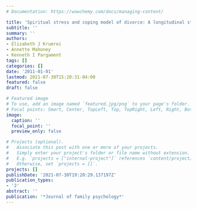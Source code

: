 ```yaml
---
# Documentation: https://wowchemy.com/docs/managing-content/

title: 'Spiritual stress and coping model of divorce: A longitudinal study.'
subtitle: ''
summary: ''
authors:
- Elizabeth J Krumrei
- Annette Mahoney
- Kenneth I Pargament
tags: []
categories: []
date: '2011-01-01'
lastmod: 2021-07-30T15:20:31-04:00
featured: false
draft: false

# Featured image
# To use, add an image named `featured.jpg/png` to your page's folder.
# Focal points: Smart, Center, TopLeft, Top, TopRight, Left, Right, BottomLeft, Bottom, BottomRight.
image:
  caption: ''
  focal_point: ''
  preview_only: false

# Projects (optional).
#   Associate this post with one or more of your projects.
#   Simply enter your project's folder or file name without extension.
#   E.g. `projects = ["internal-project"]` references `content/project/deep-learning/index.md`.
#   Otherwise, set `projects = []`.
projects: []
publishDate: '2021-07-30T19:20:29.137197Z'
publication_types:
- '2'
abstract: ''
publication: '*Journal of family psychology*'
---
```

